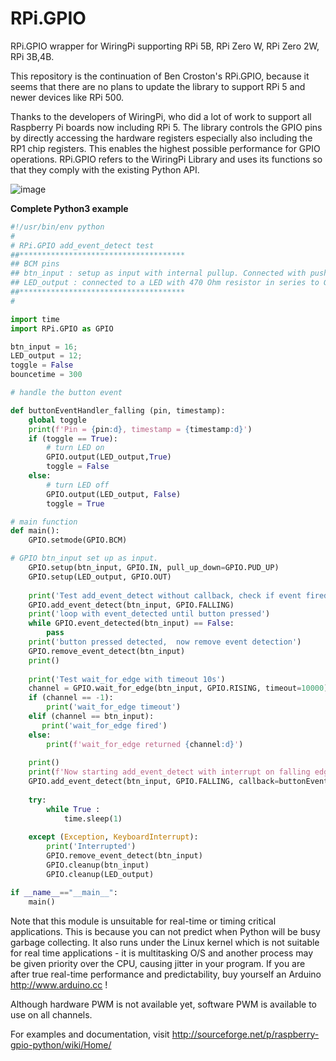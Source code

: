 # RPi.GPIO
RPi.GPIO wrapper for WiringPi supporting RPi 5B, RPi Zero W, RPi Zero 2W, RPi 3B,4B.

This repository is the continuation of Ben Croston's RPi.GPIO, because it seems that there are no plans 
to update the library to support RPi 5 and newer devices like RPi 500.

Thanks to the developers of WiringPi, who did a lot of work to support all Raspberry Pi boards now including RPi 5. The library controls the GPIO pins by directly accessing the hardware registers especially also including the RP1 chip registers. This enables the highest possible performance for GPIO operations. RPi.GPIO refers to the WiringPi Library and uses its functions so that they comply with the existing Python API.

![image](https://github.com/user-attachments/assets/0c0b5f5a-1047-423f-b89b-8c76ebf69edf)

**Complete Python3 example**  

```Python  
#!/usr/bin/env python
#
# RPi.GPIO add_event_detect test
##*************************************
## BCM pins
## btn_input : setup as input with internal pullup. Connected with push button to GND with 1K resistor in series.
## LED_output : connected to a LED with 470 Ohm resistor in series to GND. Toggles LED with every push button pressed.
##*************************************
#

import time
import RPi.GPIO as GPIO

btn_input = 16;
LED_output = 12;
toggle = False
bouncetime = 300

# handle the button event

def buttonEventHandler_falling (pin, timestamp):
    global toggle
    print(f'Pin = {pin:d}, timestamp = {timestamp:d}')
    if (toggle == True):
        # turn LED on
        GPIO.output(LED_output,True)
        toggle = False
    else:
        # turn LED off
        GPIO.output(LED_output, False)
        toggle = True

# main function
def main():
    GPIO.setmode(GPIO.BCM)

# GPIO btn_input set up as input.
    GPIO.setup(btn_input, GPIO.IN, pull_up_down=GPIO.PUD_UP)
    GPIO.setup(LED_output, GPIO.OUT)
    
    print('Test add_event_detect without callback, check if event fired with event_detected function')
    GPIO.add_event_detect(btn_input, GPIO.FALLING)
    print('loop with event_detected until button pressed')
    while GPIO.event_detected(btn_input) == False:
        pass
    print('button pressed detected,  now remove event detection')
    GPIO.remove_event_detect(btn_input)
    print()  
    
    print('Test wait_for_edge with timeout 10s')
    channel = GPIO.wait_for_edge(btn_input, GPIO.RISING, timeout=10000)
    if (channel == -1):
        print('wait_for_edge timeout')
    elif (channel == btn_input):
       print('wait_for_edge fired')
    else:
        print(f'wait_for_edge returned {channel:d}')
    
    print()
    print(f'Now starting add_event_detect with interrupt on falling edge with callback and bouncetime {bouncetime:d} ms')
    GPIO.add_event_detect(btn_input, GPIO.FALLING, callback=buttonEventHandler_falling, bouncetime=bouncetime)
 
    try:  
        while True :
            time.sleep(1)
            
    except (Exception, KeyboardInterrupt):
        print('Interrupted')
        GPIO.remove_event_detect(btn_input)
        GPIO.cleanup(btn_input)  
        GPIO.cleanup(LED_output)

if __name__=="__main__":
    main()
``` 

Note that this module is unsuitable for real-time or timing critical applications.  This is because you
can not predict when Python will be busy garbage collecting.  It also runs under the Linux kernel which
is not suitable for real time applications - it is multitasking O/S and another process may be given
priority over the CPU, causing jitter in your program.  If you are after true real-time performance and
predictability, buy yourself an Arduino http://www.arduino.cc !

Although hardware PWM is not available yet, software PWM is available to use on all channels.

For examples and documentation, visit http://sourceforge.net/p/raspberry-gpio-python/wiki/Home/

